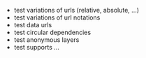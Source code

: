 - test variations of urls (relative, absolute, ...)
- test variations of url notations
- test data urls
- test circular dependencies
- test anonymous layers
- test supports
...
